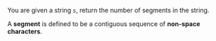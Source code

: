 You are given a string `s`, return the number of segments in the string. 

A **segment** is defined to be a contiguous sequence of **non-space characters**.